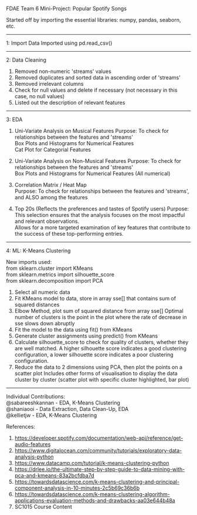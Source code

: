 FDAE Team 6 Mini-Project: Popular Spotify Songs

Started off by importing the essential libraries: numpy, pandas, seaborn, etc.


-----------------------------------------------------------------------------------------------------------

1: Import Data
Imported using pd.read_csv()

-----------------------------------------------------------------------------------------------------------

2: Data Cleaning
1. Removed non-numeric 'streams' values
2. Removed duplicates and sorted data in ascending order of 'streams'
3. Removed irrelevant columns
4. Check for null values and delete if necessary
   (not necessary in this case, no null values)
5. Listed out the description of relevant features

-----------------------------------------------------------------------------------------------------------

3: EDA

1. Uni-Variate Analysis on Musical Features
   Purpose: To check for relationships between the features and 'streams'  
   Box Plots and Histograms for Numerical Features  
   Cat Plot for Categorial Features  

2. Uni-Variate Analysis on Non-Musical Features
   Purpose: To check for relationships between the features and 'streams'  
   Box Plots and Histograms for Numerical Features (All numerical)  

3. Correlation Matrix / Heat Map  
   Purpose: To check for relationships between the features and 'streams', and ALSO among the features  

4. Top 20s (Reflects the preferences and tastes of Spotify users)
   Purpose:   
   This selection ensures that the analysis focuses on the most impactful and relevant observations.  
   Allows for a more targeted examination of key features that contribute to the success of these top-performing entries.  

-----------------------------------------------------------------------------------------------------------

4: ML: K-Means Clustering

New imports used:  
from sklearn.cluster import KMeans  
from sklearn.metrics import silhouette_score  
from sklearn.decomposition import PCA  

1. Select all numeric data
2. Fit KMeans model to data, store in array sse[] that contains sum of squared distances
3. Elbow Method, plot sum of squared distance from array sse[]
   Optimal number of clusters is the point in the plot where the rate of decrease in sse slows down abruptly
4. Fit the model to the data using fit() from KMeans
5. Generate cluster assignments using predict() from KMeans
6. Calculate silhouette_score to check for quality of clusters, whether they are well matched.
   A higher silhouette score indicates a good clustering configuration,
   a lower silhouette score indicates a poor clustering configuration.
7. Reduce the data to 2 dimensions using PCA, then plot the points on a scatter plot
   Includes other forms of visualisation to display the data cluster by cluster
   (scatter plot with specific cluster highlighted, bar plot)

-----------------------------------------------------------------------------------------------------------

Individual Contributions:  
@sabareeshkannan - EDA, K-Means Clustering  
@shaniaooi - Data Extraction, Data Clean-Up, EDA  
@kellietjw - EDA, K-Means Clustering  

References:  
1. https://developer.spotify.com/documentation/web-api/reference/get-audio-features  
2. https://www.digitalocean.com/community/tutorials/exploratory-data-analysis-python  
3. https://www.datacamp.com/tutorial/k-means-clustering-python  
4. https://drlee.io/the-ultimate-step-by-step-guide-to-data-mining-with-pca-and-kmeans-83a2bcfdba7d  
5. https://towardsdatascience.com/k-means-clustering-and-principal-component-analysis-in-10-minutes-2c5b69c36b6b  
6. https://towardsdatascience.com/k-means-clustering-algorithm-applications-evaluation-methods-and-drawbacks-aa03e644b48a
7. SC1015 Course Content  


